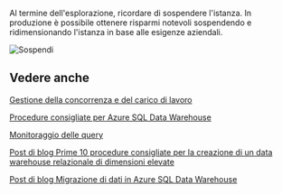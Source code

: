 Al termine dell'esplorazione, ricordare di sospendere l'istanza. In produzione è possibile ottenere risparmi notevoli sospendendo e ridimensionando l'istanza in base alle esigenze aziendali.

![Sospendi](./media/sql-data-warehouse-get-started-tutorial/pause.png)

## <a name="useful-readings"></a>Vedere anche

[Gestione della concorrenza e del carico di lavoro][]

[Procedure consigliate per Azure SQL Data Warehouse][]

[Monitoraggio delle query][]

[Post di blog Prime 10 procedure consigliate per la creazione di un data warehouse relazionale di dimensioni elevate][]

[Post di blog Migrazione di dati in Azure SQL Data Warehouse][]

[Gestione della concorrenza e del carico di lavoro]: sql-data-warehouse-develop-concurrency.md#change-a-user-resource-class-example
[Procedure consigliate per Azure SQL Data Warehouse]: sql-data-warehouse-best-practices.md#hash-distribute-large-tables
[Monitoraggio delle query]: sql-data-warehouse-manage-monitor.md
[Post di blog Prime 10 procedure consigliate per la creazione di un data warehouse relazionale di dimensioni elevate]: https://blogs.msdn.microsoft.com/sqlcat/2013/09/16/top-10-best-practices-for-building-a-large-scale-relational-data-warehouse/
[Post di blog Migrazione di dati in Azure SQL Data Warehouse]: https://blogs.msdn.microsoft.com/sqlcat/2016/08/18/migrating-data-to-azure-sql-data-warehouse-in-practice/



<!-- Internal Links -->
[Prerequisiti]: sql-data-warehouse-get-started-tutorial.md#prerequisites

<!--Other Web references-->
[Visual Studio]: https://www.visualstudio.com/
[SQL Server Management Studio]: https://msdn.microsoft.com/en-us/library/mt238290.aspx

